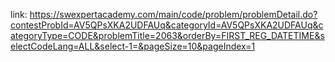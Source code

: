 link: https://swexpertacademy.com/main/code/problem/problemDetail.do?contestProbId=AV5QPsXKA2UDFAUq&categoryId=AV5QPsXKA2UDFAUq&categoryType=CODE&problemTitle=2063&orderBy=FIRST_REG_DATETIME&selectCodeLang=ALL&select-1=&pageSize=10&pageIndex=1
